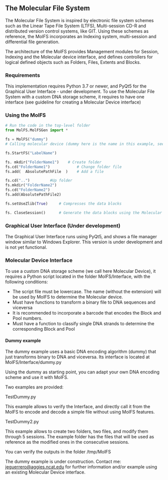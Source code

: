 ## The Molecular File System

The Molecular File System is inspired by electronic file system schemes such as the Linear Tape File System (LTFS), Multi-session CD-R and distributed version control systems, like GIT. Using these schemes as reference, the MolFS incorporates an Indexing system, multi-session and differential file generation.

The architecture of the MolFS provides Management modules for Session, Indexing and the Molecular device interface, and defines controllers for logical defined objects such as Folders, Files, Extents and Blocks.


### Requirements

This implementation requires Python 3.7 or newer, and PyQt5 for the Graphical User Interface - under development. 
To use the Molecular File System with a custom DNA storage scheme, it requires to have one interface (see guideline for creating a Molecular Device interface)


### Using the MolFS


```Python
# Run the code in the top-level folder
from MolFS.MolFSGen import *

fs = MolFS("dummy") 
# Calling molecular device (dummy here is the name in this example, see Molecular Device Interface how to define an interface)

fs.StartFS("LabelName")

fs. mkdir("FolderName1") 	# Create folder
fs.cd("FolderName1")			# Change folder file
fs.add(  AbsolutePathFile  )	# Add a file

fs.cd("..")			#Up folder
fs.mkdir("FolderName2")
fs.cd("FolderName2")
fs.add(AbsolutePathFile2)

fs.setUseZlib(True)		# Compresses the data blocks

fs. CloseSession()		# Generate the data blocks using the Molecular Device
```

### Graphical User Interface (Under development)

The Graphical User Interface runs using PyQt5, and shows a file manager window similar to Windows Explorer. This version is under development and is not yet functional.

### Molecular Device Interface

To use a custom DNA storage scheme (we call here Molecular Device), it requires a Python script located in the folder MolFS/Interface, with the following conditions:

- The script file must be lowercase. The name (without the extension) will be used by MolFS to determine the Molecular device. 
- Must have functions to transform a binary file to DNA sequences and viceversa
- It is recommended to incorporate a barcode that encodes the Block and Pool numbers.
- Must have a function to classify single DNA strands to determine the corresponding Block and Pool


#### Dummy example

The dummy example uses a basic DNA encoding algorithm (dummy) that just transforms binary to DNA and viceversa. 
Its interface is located at MolFS/Interface/dummy.py

Using the dummy as starting point, you can adapt your own DNA encoding scheme and use it with MolFS.


Two examples are provided:

TestDummy.py

This example allows to verify the Interface, and directly call it from the MolFS to encode and decode a simple file without using MolFS features.

TestDummy2.py

This example allows to create two folders, two files, and modify them through 5 sessions. 
The example folder has the files that will be used as reference as the modified ones in the consecutive sessions.

You can verify the outputs in the folder /tmp/MolFS


The dummy example is under construction. 
Contact me: jeguerrero@aggies.ncat.edu for further information and/or example using an existing Molecular Device interface.






